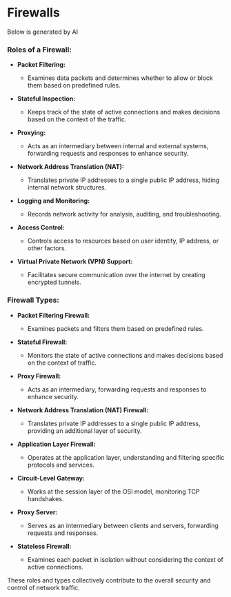 # Firewalls

Below is generated by AI
### Roles of a Firewall:

- **Packet Filtering:**
  - Examines data packets and determines whether to allow or block them based on predefined rules.

- **Stateful Inspection:**
  - Keeps track of the state of active connections and makes decisions based on the context of the traffic.

- **Proxying:**
  - Acts as an intermediary between internal and external systems, forwarding requests and responses to enhance security.

- **Network Address Translation (NAT):**
  - Translates private IP addresses to a single public IP address, hiding internal network structures.

- **Logging and Monitoring:**
  - Records network activity for analysis, auditing, and troubleshooting.

- **Access Control:**
  - Controls access to resources based on user identity, IP address, or other factors.

- **Virtual Private Network (VPN) Support:**
  - Facilitates secure communication over the internet by creating encrypted tunnels.

### Firewall Types:

- **Packet Filtering Firewall:**
  - Examines packets and filters them based on predefined rules.

- **Stateful Firewall:**
  - Monitors the state of active connections and makes decisions based on the context of traffic.

- **Proxy Firewall:**
  - Acts as an intermediary, forwarding requests and responses to enhance security.

- **Network Address Translation (NAT) Firewall:**
  - Translates private IP addresses to a single public IP address, providing an additional layer of security.

- **Application Layer Firewall:**
  - Operates at the application layer, understanding and filtering specific protocols and services.

- **Circuit-Level Gateway:**
  - Works at the session layer of the OSI model, monitoring TCP handshakes.

- **Proxy Server:**
  - Serves as an intermediary between clients and servers, forwarding requests and responses.

- **Stateless Firewall:**
  - Examines each packet in isolation without considering the context of active connections.

These roles and types collectively contribute to the overall security and control of network traffic.
